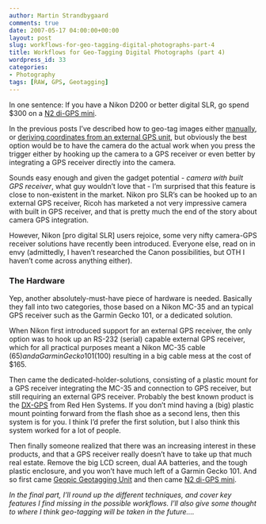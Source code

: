```yaml
---
author: Martin Strandbygaard
comments: true
date: 2007-05-17 04:00:00+00:00
layout: post
slug: workflows-for-geo-tagging-digital-photographs-part-4
title: Workflows for Geo-Tagging Digital Photographs (part 4)
wordpress_id: 33
categories:
- Photography
tags: [RAW, GPS, Geotagging]
---
```


In one sentence: If you have a Nikon D200 or better digital SLR, go spend $300 on a [N2 di-GPS mini](http://di-gps.com/di-GPS/index.htm).

In the previous posts I’ve described how to geo-tag images either [manually](http://www.strandbygaard.com/2007/04/24/workflows-for-geo-tagging-digital%20photographs-part-2/), or [deriving coordinates from an external GPS unit](http://www.strandbygaard.com/2007/04/24/workflows-for-geo-tagging-digital%20photographs-part-3/), but obviously the best option would be to have the camera do the actual work when you press the trigger either by hooking up the camera to a GPS receiver or even better by integrating a GPS receiver directly into the camera.

Sounds easy enough and given the gadget potential - _camera with built GPS receiver_, what guy wouldn’t love that - I’m surprised that this feature is
close to non-existent in the market. Nikon pro SLR’s can be hooked up to an external GPS receiver, Ricoh has marketed a not very impressive camera with built in GPS receiver, and that is pretty much the end of the story about camera GPS integration.

However, Nikon [pro digital SLR] users rejoice, some very nifty camera-GPS receiver solutions have recently been introduced. Everyone else, read on in envy (admittedly, I haven’t researched the Canon possibilities, but OTH I haven’t come across anything either).

### The Hardware

Yep, another absolutely-must-have piece of hardware is needed. Basically they fall into two categories, those based on a Nikon MC-35 and an typical GPS receiver such as the Garmin Gecko 101, or a dedicated solution.

When Nikon first introduced support for an external GPS receiver, the only option was to hook up an RS-232 (serial) capable external GPS receiver, which for all practical purposes meant a Nikon MC-35 cable ($65) and a Garmin Gecko 101 ($100) resulting in a big cable mess at the cost of $165.

Then came the dedicated-holder-solutions, consisting of a plastic mount for a GPS receiver integrating the MC-35 and connection to GPS receiver, but still requiring an external GPS receiver. Probably the best known product is the [DX-GPS](http://www.redhensystems.com/products/video_collection_hardware/d2x-gps.asp?sm=1) from Red Hen Systems. If you don’t mind having a (big) plastic mount pointing forward from the flash shoe as a second lens, then this system is for you. I think I’d prefer the first solution, but I also think this system worked for a lot of people.

Then finally someone realized that there was an increasing interest in these products, and that a GPS receiver really doesn’t have to take up that much real estate. Remove the big LCD screen, dual AA batteries, and the tough plastic enclosure, and you won’t have much left of a Garmin Gecko 101. And so first came [Geopic Geotagging Unit](http://customidea.com/shop/product_info.php?cPath=38&products_id=121) and then came [N2 di-GPS mini](http://di-gps.com/di-GPS/index.htm).

_In the final part, I’ll round up the different techniques, and cover key features I find missing in the possible workflows. I’ll also give some thought to where I think geo-tagging will be taken in the future…._